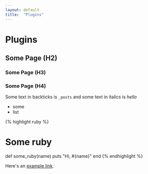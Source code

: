 ```yaml
---
layout: default
title:  "Plugins"
---
```


# Plugins
## Some Page (H2)
### Some Page (H3)
### Some Page (H4)

Some text in backticks is `_posts` and some text in italics is _hello_

- some
- list

{% highlight ruby %}
# Some ruby
def some_ruby(name)
  puts "Hi, #{name}"
end
{% endhighlight %}

Here's an [example link][link].

[link]:    http://example.com

